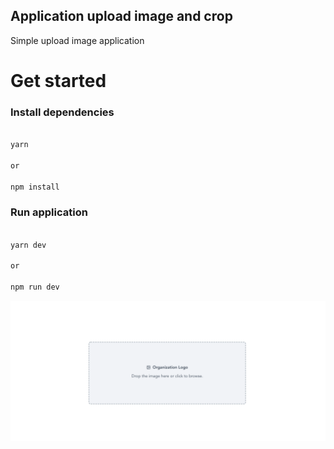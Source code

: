 ## Application upload image and crop

Simple upload image application

# Get started

### Install dependencies

```bash

yarn

or

npm install

```

### Run application

```bash

yarn dev

or

npm run dev

```

![Screen upload image](./public/application.png)
